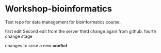 # Workshop-bioinformatics
Test repo for data management for bioinformatics course.

first edit
Second edit from the server
third change again from github.
fourth change stage

changes to raise a new **confict**
